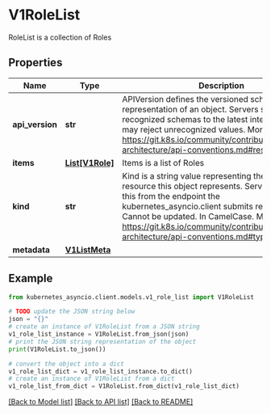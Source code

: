 # V1RoleList

RoleList is a collection of Roles

## Properties

Name | Type | Description | Notes
------------ | ------------- | ------------- | -------------
**api_version** | **str** | APIVersion defines the versioned schema of this representation of an object. Servers should convert recognized schemas to the latest internal value, and may reject unrecognized values. More info: https://git.k8s.io/community/contributors/devel/sig-architecture/api-conventions.md#resources | [optional] 
**items** | [**List[V1Role]**](V1Role.md) | Items is a list of Roles | 
**kind** | **str** | Kind is a string value representing the REST resource this object represents. Servers may infer this from the endpoint the kubernetes_asyncio.client submits requests to. Cannot be updated. In CamelCase. More info: https://git.k8s.io/community/contributors/devel/sig-architecture/api-conventions.md#types-kinds | [optional] 
**metadata** | [**V1ListMeta**](V1ListMeta.md) |  | [optional] 

## Example

```python
from kubernetes_asyncio.client.models.v1_role_list import V1RoleList

# TODO update the JSON string below
json = "{}"
# create an instance of V1RoleList from a JSON string
v1_role_list_instance = V1RoleList.from_json(json)
# print the JSON string representation of the object
print(V1RoleList.to_json())

# convert the object into a dict
v1_role_list_dict = v1_role_list_instance.to_dict()
# create an instance of V1RoleList from a dict
v1_role_list_from_dict = V1RoleList.from_dict(v1_role_list_dict)
```
[[Back to Model list]](../README.md#documentation-for-models) [[Back to API list]](../README.md#documentation-for-api-endpoints) [[Back to README]](../README.md)


